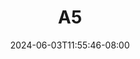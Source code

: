 --- 
title: "A5"
description: "nonton bokeh A5 terbaru durasi panjang new"
date: 2024-06-03T11:55:46-08:00
file_code: "und2eeo6f5wn"
draft: false
cover: "oe2u7zb4frf20a73.jpg"
tags: [""]
length: 237
fld_id: "1482965"
foldername: "Acelinahot"
categories: ["Acelinahot"]
views: 0
---